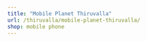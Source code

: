 ```yaml
---
title: "Mobile Planet Thiruvalla"
url: /thiruvalla/mobile-planet-thiruvalla/
shop: mobile phone
---
```

